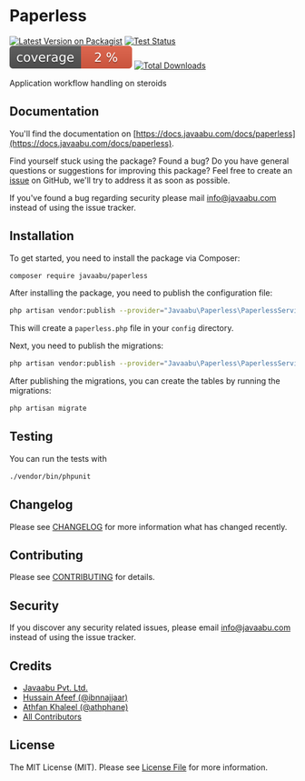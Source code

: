 # Paperless

[![Latest Version on Packagist](https://img.shields.io/packagist/v/javaabu/paperless.svg?style=flat-square)](https://packagist.org/packages/javaabu/paperless)
[![Test Status](../../actions/workflows/run-tests.yml/badge.svg)](../../actions/workflows/run-tests.yml)
![Code Coverage Badge](./.github/coverage.svg)
[![Total Downloads](https://img.shields.io/packagist/dt/javaabu/paperless.svg?style=flat-square)](https://packagist.org/packages/javaabu/paperless)

Application workflow handling on steroids

## Documentation

You'll find the documentation on [https://docs.javaabu.com/docs/paperless](https://docs.javaabu.com/docs/paperless).

Find yourself stuck using the package? Found a bug? Do you have general questions or suggestions for improving this package? Feel free to create an [issue](../../issues) on GitHub, we'll try to address it as soon as possible.

If you've found a bug regarding security please mail [info@javaabu.com](mailto:info@javaabu.com) instead of using the issue tracker.

## Installation
To get started, you need to install the package via Composer:

```bash
composer require javaabu/paperless
```

After installing the package, you need to publish the configuration file:

```bash
php artisan vendor:publish --provider="Javaabu\Paperless\PaperlessServiceProvider" --tag="paperless-config"
```

This will create a `paperless.php` file in your `config` directory.

Next, you need to publish the migrations:

```bash
php artisan vendor:publish --provider="Javaabu\Paperless\PaperlessServiceProvider" --tag="paperless-migrations"
```

After publishing the migrations, you can create the tables by running the migrations:

```bash
php artisan migrate
```


## Testing

You can run the tests with

``` bash
./vendor/bin/phpunit
```





## Changelog

Please see [CHANGELOG](CHANGELOG.md) for more information what has changed recently.

## Contributing

Please see [CONTRIBUTING](CONTRIBUTING.md) for details.

## Security

If you discover any security related issues, please email [info@javaabu.com](mailto:info@javaabu.com) instead of using the issue tracker.

## Credits

- [Javaabu Pvt. Ltd.](https://github.com/javaabu)
- [Hussain Afeef (@ibnnajjaar)](https://abunooh.com)
- [Athfan Khaleel (@athphane)](https://athfan.com)
- [All Contributors](../../contributors)

## License

The MIT License (MIT). Please see [License File](LICENSE.md) for more information.
